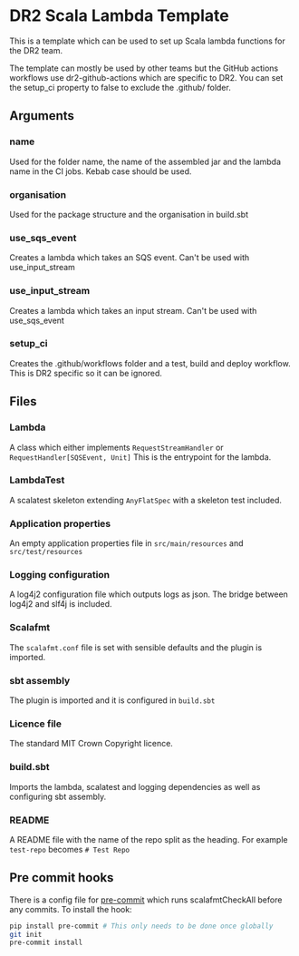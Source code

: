 # DR2 Scala Lambda Template

This is a template which can be used to set up Scala lambda functions for the DR2 team.

The template can mostly be used by other teams but the GitHub actions workflows use dr2-github-actions which are specific to DR2. 
You can set the setup_ci property to false to exclude the .github/ folder.

## Arguments

### name
Used for the folder name, the name of the assembled jar and the lambda name in the CI jobs.
Kebab case should be used.
### organisation 
Used for the package structure and the organisation in build.sbt
### use_sqs_event
Creates a lambda which takes an SQS event. Can't be used with use_input_stream
### use_input_stream
Creates a lambda which takes an input stream. Can't be used with use_sqs_event
### setup_ci
Creates the .github/workflows folder and a test, build and deploy workflow. This is DR2 specific so it can be ignored.

## Files
### Lambda
A class which either implements `RequestStreamHandler` or `RequestHandler[SQSEvent, Unit]` 
This is the entrypoint for the lambda.

### LambdaTest
A scalatest skeleton extending `AnyFlatSpec` with a skeleton test included.

### Application properties
An empty application properties file in `src/main/resources` and `src/test/resources`

### Logging configuration
A log4j2 configuration file which outputs logs as json. 
The bridge between log4j2 and slf4j is included.

### Scalafmt
The `scalafmt.conf` file is set with sensible defaults and the plugin is imported.

### sbt assembly
The plugin is imported and it is configured in `build.sbt`

### Licence file
The standard MIT Crown Copyright licence.

### build.sbt
Imports the lambda, scalatest and logging dependencies as well as configuring sbt assembly.

### README
A README file with the name of the repo split as the heading. For example `test-repo` becomes `# Test Repo`

## Pre commit hooks
There is a config file for [pre-commit](https://pre-commit.com/) which runs scalafmtCheckAll before any commits. To install the hook:

```bash
pip install pre-commit # This only needs to be done once globally
git init
pre-commit install
```
